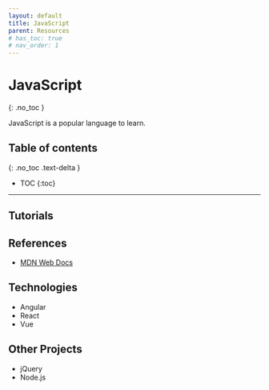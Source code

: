 ```yaml
---
layout: default
title: JavaScript
parent: Resources
# has_toc: true
# nav_order: 1
---
```


# JavaScript
{: .no_toc }

JavaScript is a popular language to learn.

## Table of contents
{: .no_toc .text-delta }

- TOC
{:toc}

---

## Tutorials

## References
- [MDN Web Docs](https://developer.mozilla.org/en-US/docs/Learn)

## Technologies
- Angular
- React
- Vue

## Other Projects
- jQuery
- Node.js